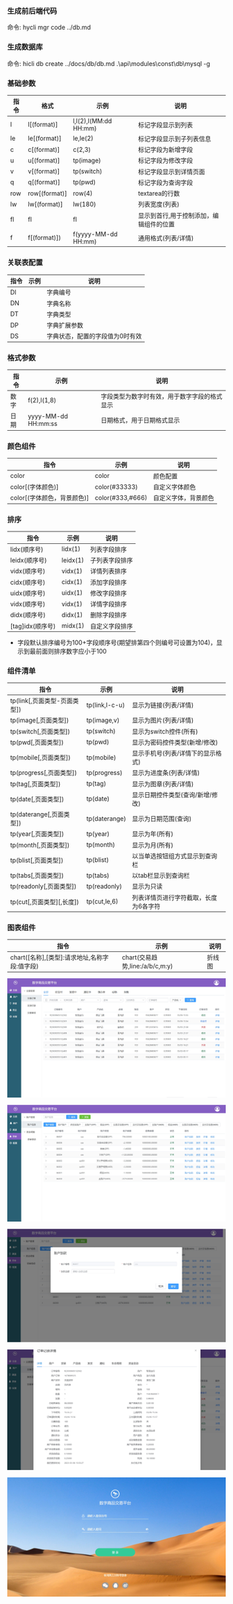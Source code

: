 

### 生成前后端代码
命令: hycli mgr code ../db.md

### 生成数据库
命令: hicli db create ../docs/db/db.md .\api\modules\const\db\mysql -g

### 基础参数
| 指令 | 格式          | 示例                  | 说明                                    |
| ---- | ------------- | --------------------- | --------------------------------------- |
| l    | l[(format)]   | l,l(2),l(MM:dd HH:mm) | 标记字段显示到列表                      |
| le   | le[(format)]  | le,le(2)              | 标记字段显示到子列表信息                |
| c    | c[(format)]   | c(2,3)                | 标记字段为新增字段                      |
| u    | u[(format)]   | tp(image)             | 标记字段为修改字段                      |
| v    | v[(format)]   | tp(switch)            | 标记字段显示到详情页面                  |
| q    | q[(format)]   | tp(pwd)               | 标记字段为查询字段                      |
| row  | row[(format)] | row(4)                | textarea的行数                          |
| lw   | lw[(format)]  | lw(180)               | 列表宽度(列表)                          |
| fl   | fl            | fl                    | 显示到首行,用于控制添加，编辑组件的位置 |
| f    | f[(format)])  | f(yyyy-MM-dd HH:mm)   | 通用格式(列表/详情)                     |

### 关联表配置
| 指令 | 示例 | 说明                            |
| ---- | ---- | ------------------------------- |
| DI   |      | 字典编号                        |
| DN   |      | 字典名称                        |
| DT   |      | 字典类型                        |
| DP   |      | 字典扩展参数                    |
| DS   |      | 字典状态，配置的字段值为0时有效 |

### 格式参数
| 指令 | 示例                | 说明                                         |
| ---- | ------------------- | -------------------------------------------- |
| 数字 | f(2),l(1,8)         | 字段类型为数字时有效，用于数字字段的格式显示 |
| 日期 | yyyy-MM-dd HH:mm:ss | 日期格式，用于日期格式显示                   |

### 颜色组件
| 指令                        | 示例             | 说明                 |
| --------------------------- | ---------------- | -------------------- |
| color                       | color            | 颜色配置             |
| color[(字体颜色)]           | color(#33333)    | 自定义字体颜色       |
| color[(字体颜色，背景颜色)] | color(#333,#666) | 自定义字体，背景颜色 |

### 排序
| 指令             | 示例     | 说明           |
| ---------------- | -------- | -------------- |
| lidx(顺序号)     | lidx(1)  | 列表字段排序   |
| leidx(顺序号)    | leidx(1) | 子列表字段排序 |
| vidx(顺序号)     | vidx(1)  | 详情列表排序   |
| cidx(顺序号)     | cidx(1)  | 添加字段排序   |
| uidx(顺序号)     | uidx(1)  | 修改字段排序   |
| vidx(顺序号)     | vidx(1)  | 详情字段排序   |
| didx(顺序号)     | didx(1)  | 删除字段排序   |
| [tag]idx(顺序号) | midx(1)  | 自定义字段排序 |

* 字段默认排序编号为100+字段顺序号(期望排第四个则编号可设置为104)，显示到最前面则排序数字应小于100



### 组件清单
| 指令                         | 示例           | 说明                                  |
| ---------------------------- | -------------- | ------------------------------------- |
| tp(link[,页面类型-页面类型]) | tp(link,l-c-u) | 显示为链接(列表/详情)                 |
| tp(image[,页面类型])         | tp(image,v)    | 显示为图片(列表/详情)                 |
| tp(switch[,页面类型])        | tp(switch)     | 显示为switch控件(所有)                |
| tp(pwd[,页面类型])           | tp(pwd)        | 显示为密码控件类型(新增/修改)         |
| tp(mobile[,页面类型])        | tp(mobile)     | 显示手机号(列表/详情下的显示格式)     |
| tp(progress[,页面类型])      | tp(progress)   | 显示为进度条(列表/详情)               |
| tp(tag[,页面类型])           | tp(tag)        | 显示为图章(列表/详情)                 |
| tp(date[,页面类型])          | tp(date)       | 显示日期控件类型(查询/新增/修改)      |
| tp(daterange[,页面类型])     | tp(daterange)  | 显示为日期范围(查询)                  |
| tp(year[,页面类型])          | tp(year)       | 显示为年(所有)                        |
| tp(month[,页面类型])         | tp(month)      | 显示为月(所有)                        |
| tp(blist[,页面类型])         | tp(blist)      | 以当单选按钮组方式显示到查询栏        |
| tp(tabs[,页面类型])          | tp(tabs)       | 以tab栏显示到查询栏                   |
| tp(readonly[,页面类型])      | tp(readonly)   | 显示为只读                            |
| tp(cut[,页面类型][,长度])    | tp(cut,le,6)   | 列表详情页进行字符截取，长度为6各字符 |


### 图表组件
| 指令                                          | 示例                                | 说明   |
| --------------------------------------------- | ----------------------------------- | ------ |
| chart([名称],[类型]:请求地址,名称字段:值字段) | chart(交易趋势,line:/a/b/c,m:y) | 折线图 |


![image](https://github.com/micro-plat/hycli/raw/master/zimg/1.jpeg)

![image](https://github.com/micro-plat/hycli/raw/master/zimg/2.jpg)

![image](https://github.com/micro-plat/hycli/raw/master/zimg/3.jpg)

![image](https://github.com/micro-plat/hycli/raw/master/zimg/4.jpg)

![image](https://github.com/micro-plat/hycli/raw/master/zimg/5.jpg)